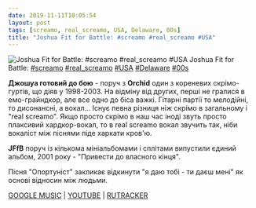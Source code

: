 ```yaml
---
date: 2019-11-11T10:05:54
layout: post
tags: [screamo, real_screamo, USA, Delaware, 00s]
title: "Joshua Fit for Battle: #screamo #real_screamo #USA"
---
```

![Joshua Fit for Battle: #screamo #real_screamo #USA](https://res.cloudinary.com/vast-space-unexplored/image/upload/photos/photo_803_11-11-2019_10-05-54.jpg)
Joshua Fit for Battle: [#screamo](/tags/#screamo) [#real_screamo](/tags/#real_screamo) [#USA](/tags/#USA) [#Delaware](/tags/#Delaware) [#00s](/tags/#00s)

**Джошуа готовий до бою** - поруч з **Orchid** один з кореневих скрімо-гуртів, що діяв у 1998-2003. На відміну від других, перші не гралися в емо-грайндкор, але все одно до біса важкі. Гітарні партії то мелодійні, то дисонансні, а вокал... Існує певна різниця ніж скрімо в загальному і &quot;real screamo&quot;. Якщо просто скрімо в наш час іноді звуть просто плаксивий хардкор-вокал, то в real screamo вокал звучить так, ніби вокаліст між піснями піде харкати кров&#39;ю.

**JFfB** поруч із кількома мініальбомами і сплітами випустили єдиний альбом, 2001 року - &quot;Привести до власного кінця&quot;.

Пісня &quot;Опортуніст&quot; закликає відкинути &quot;я даю тобі - ти даєш мені&quot; як основі відносин між людьми.

[GOOGLE MUSIC](https://play.google.com/music/m/Bfuvzmxgtktvhlrtxvvbc6yhfne?t=To_Bring_Our_Own_End_-_Joshua_Fit_for_Battle) \| [YOUTUBE](https://www.youtube.com/playlist?list=OLAK5uy_kfKc3ULW7gzLFF-jw401gEuk0m28N8DEo) \| [RUTRACKER](https://rutracker.org/forum/viewtopic.php?t=2138350)